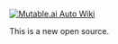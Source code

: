 [![Mutable.ai Auto Wiki](https://img.shields.io/badge/Auto_Wiki-Mutable.ai-blue)](https://wiki.mutable.ai/sheehab984/test-opensource)


This is a new open source.
